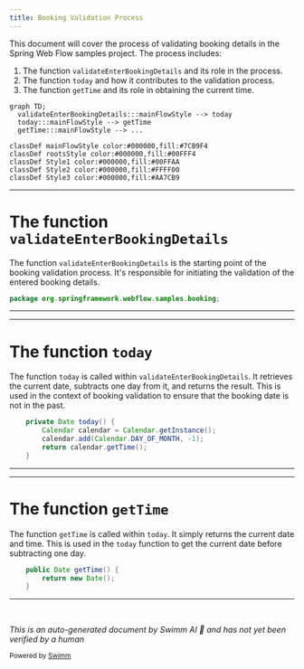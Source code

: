 ```yaml
---
title: Booking Validation Process
---
```

This document will cover the process of validating booking details in the Spring Web Flow samples project. The process includes:

1. The function `validateEnterBookingDetails` and its role in the process.
2. The function `today` and how it contributes to the validation process.
3. The function `getTime` and its role in obtaining the current time.

```mermaid
graph TD;
  validateEnterBookingDetails:::mainFlowStyle --> today
  today:::mainFlowStyle --> getTime
  getTime:::mainFlowStyle --> ...

classDef mainFlowStyle color:#000000,fill:#7CB9F4
classDef rootsStyle color:#000000,fill:#00FFF4
classDef Style1 color:#000000,fill:#00FFAA
classDef Style2 color:#000000,fill:#FFFF00
classDef Style3 color:#000000,fill:#AA7CB9
```

<SwmSnippet path="/booking-faces/src/main/java/org/springframework/webflow/samples/booking/Booking.java" line="1" repo-id="Z2l0aHViJTNBJTNBc3ByaW5nLXdlYmZsb3ctc2FtcGxlcyUzQSUzQWdpbGFkbmF2b3Q=">

---

# The function `validateEnterBookingDetails`

The function `validateEnterBookingDetails` is the starting point of the booking validation process. It's responsible for initiating the validation of the entered booking details.

```java
package org.springframework.webflow.samples.booking;
```

---

</SwmSnippet>

<SwmSnippet path="/booking-faces/src/main/java/org/springframework/webflow/samples/booking/Booking.java" line="215" repo-id="Z2l0aHViJTNBJTNBc3ByaW5nLXdlYmZsb3ctc2FtcGxlcyUzQSUzQWdpbGFkbmF2b3Q=">

---

# The function `today`

The function `today` is called within `validateEnterBookingDetails`. It retrieves the current date, subtracts one day from it, and returns the result. This is used in the context of booking validation to ensure that the booking date is not in the past.

```java
	private Date today() {
		Calendar calendar = Calendar.getInstance();
		calendar.add(Calendar.DAY_OF_MONTH, -1);
		return calendar.getTime();
	}
```

---

</SwmSnippet>

<SwmSnippet path="/primefaces-showcase/src/main/java/org/springframework/samples/webflow/poller/CurrentTimeBean.java" line="10" repo-id="Z2l0aHViJTNBJTNBc3ByaW5nLXdlYmZsb3ctc2FtcGxlcyUzQSUzQWdpbGFkbmF2b3Q=">

---

# The function `getTime`

The function `getTime` is called within `today`. It simply returns the current date and time. This is used in the `today` function to get the current date before subtracting one day.

```java
	public Date getTime() {
		return new Date();
	}
```

---

</SwmSnippet>

&nbsp;

*This is an auto-generated document by Swimm AI 🌊 and has not yet been verified by a human*

<SwmMeta version="3.0.0" repo-id="Z2l0aHViJTNBJTNBc3ByaW5nLXdlYmZsb3ctc2FtcGxlcyUzQSUzQWdpbGFkbmF2b3Q=" repo-name="spring-webflow-samples"><sup>Powered by [Swimm](https://app.swimm.io/)</sup></SwmMeta>
